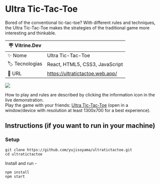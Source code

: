 # Ultra Tic-Tac-Toe

Bored of the conventional tic-tac-toe? With different rules and techniques, the Ultra Tic-Tac-Toe makes the strategies of the traditional game more interesting and thinkable.

| :placard: Vitrine.Dev |     |
| -------------  | --- |
| :sparkles: Nome        | Ultra Tic-Tac-Toe
| :label: Tecnologias | React, HTML5, CSS3, JavaScript
| :rocket: URL         | https://ultratictactoe.web.app/

<!-- Inserir imagem com a #vitrinedev ao final do link -->
![](https://user-images.githubusercontent.com/64661100/191626577-4afcb873-d958-459b-b050-fbc68d5d6e23.png?text=imagem+lindona+do+meu+projeto#vitrinedev)

How to play and rules are described by clicking the information icon in the live demonstration.<br />
Play the game with your friends: [Ultra Tic-Tac-Toe](https://ultratictactoe.web.app/) (open in a window/device with resolution at least 1300x700 for a best experience).

## Instructions (if you want to run in your machine)

### Setup

```shell
git clone https://github.com/yujisoyama/ultratictactoe.git
cd ultratictactoe
```

Install and run -

```shell
npm install
npm start
```
